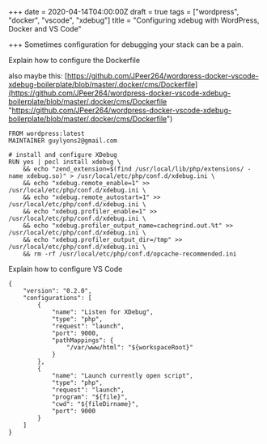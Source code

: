 +++
date = 2020-04-14T04:00:00Z
draft = true
tags = ["wordpress", "docker", "vscode", "xdebug"]
title = "Configuring xdebug with WordPress, Docker and VS Code"

+++
Sometimes configuration for debugging your stack can be a pain.

Explain how to configure the Dockerfile

also maybe this: [https://github.com/JPeer264/wordpress-docker-vscode-xdebug-boilerplate/blob/master/.docker/cms/Dockerfile](https://github.com/JPeer264/wordpress-docker-vscode-xdebug-boilerplate/blob/master/.docker/cms/Dockerfile "https://github.com/JPeer264/wordpress-docker-vscode-xdebug-boilerplate/blob/master/.docker/cms/Dockerfile")

    FROM wordpress:latest
    MAINTAINER guylyons2@gmail.com
    
    # install and configure XDebug
    RUN yes | pecl install xdebug \
        && echo "zend_extension=$(find /usr/local/lib/php/extensions/ -name xdebug.so)" > /usr/local/etc/php/conf.d/xdebug.ini \
        && echo "xdebug.remote_enable=1" >> /usr/local/etc/php/conf.d/xdebug.ini \
        && echo "xdebug.remote_autostart=1" >> /usr/local/etc/php/conf.d/xdebug.ini \
        && echo "xdebug.profiler_enable=1" >> /usr/local/etc/php/conf.d/xdebug.ini \
        && echo "xdebug.profiler_output_name=cachegrind.out.%t" >> /usr/local/etc/php/conf.d/xdebug.ini \
        && echo "xdebug.profiler_output_dir=/tmp" >> /usr/local/etc/php/conf.d/xdebug.ini \
        && rm -rf /usr/local/etc/php/conf.d/opcache-recommended.ini

Explain how to configure VS Code

    {
        "version": "0.2.0",
        "configurations": [
            {
                "name": "Listen for XDebug",
                "type": "php",
                "request": "launch",
                "port": 9000,
                "pathMappings": {
                    "/var/www/html": "${workspaceRoot}"
                }
            },
            {
                "name": "Launch currently open script",
                "type": "php",
                "request": "launch",
                "program": "${file}",
                "cwd": "${fileDirname}",
                "port": 9000
            }
        ]
    }